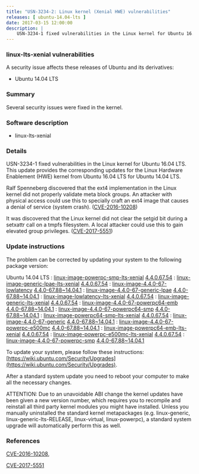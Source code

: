 ```yaml
---
title: "USN-3234-2: Linux kernel (Xenial HWE) vulnerabilities"
releases: [ ubuntu-14.04-lts ]
date: 2017-03-15 12:00:00
description: |
    USN-3234-1 fixed vulnerabilities in the Linux kernel for Ubuntu 16.04 LTS. This update provides the corresponding updates for the Linux Hardware Enablement (HWE) kernel from Ubuntu 16.04 LTS for Ubuntu 14.04 LTS.
--- 
```

 
### linux-lts-xenial vulnerabilities

A security issue affects these releases of Ubuntu and its derivatives:

* Ubuntu 14.04 LTS

### Summary

Several security issues were fixed in the kernel. 

### Software description

* linux-lts-xenial 

### Details

USN-3234-1 fixed vulnerabilities in the Linux kernel for Ubuntu 16.04 LTS. This update provides the corresponding updates for the Linux Hardware Enablement (HWE) kernel from Ubuntu 16.04 LTS for Ubuntu 14.04 LTS.

Ralf Spenneberg discovered that the ext4 implementation in the Linux kernel did not properly validate meta block groups. An attacker with physical access could use this to specially craft an ext4 image that causes a denial of service (system crash). ([CVE-2016-10208](http://people.ubuntu.com/~ubuntu-security/cve/CVE-2016-10208))

It was discovered that the Linux kernel did not clear the setgid bit during a setxattr call on a tmpfs filesystem. A local attacker could use this to gain elevated group privileges. ([CVE-2017-5551](http://people.ubuntu.com/~ubuntu-security/cve/CVE-2017-5551)) 

### Update instructions

The problem can be corrected by updating your system to the following package version:

Ubuntu 14.04 LTS
 : [linux-image-powerpc-smp-lts-xenial](https://launchpad.net/ubuntu/+source/linux-lts-xenial) <span> [4.4.0.67.54](https://launchpad.net/ubuntu/+source/linux-lts-xenial/4.4.0-67.88~14.04.1) </span> 
 : [linux-image-generic-lpae-lts-xenial](https://launchpad.net/ubuntu/+source/linux-lts-xenial) <span> [4.4.0.67.54](https://launchpad.net/ubuntu/+source/linux-lts-xenial/4.4.0-67.88~14.04.1) </span> 
 : [linux-image-4.4.0-67-lowlatency](https://launchpad.net/ubuntu/+source/linux-lts-xenial) <span> [4.4.0-67.88~14.04.1](https://launchpad.net/ubuntu/+source/linux-lts-xenial/4.4.0-67.88~14.04.1) </span> 
 : [linux-image-4.4.0-67-generic-lpae](https://launchpad.net/ubuntu/+source/linux-lts-xenial) <span> [4.4.0-67.88~14.04.1](https://launchpad.net/ubuntu/+source/linux-lts-xenial/4.4.0-67.88~14.04.1) </span> 
 : [linux-image-lowlatency-lts-xenial](https://launchpad.net/ubuntu/+source/linux-lts-xenial) <span> [4.4.0.67.54](https://launchpad.net/ubuntu/+source/linux-lts-xenial/4.4.0-67.88~14.04.1) </span> 
 : [linux-image-generic-lts-xenial](https://launchpad.net/ubuntu/+source/linux-lts-xenial) <span> [4.4.0.67.54](https://launchpad.net/ubuntu/+source/linux-lts-xenial/4.4.0-67.88~14.04.1) </span> 
 : [linux-image-4.4.0-67-powerpc64-emb](https://launchpad.net/ubuntu/+source/linux-lts-xenial) <span> [4.4.0-67.88~14.04.1](https://launchpad.net/ubuntu/+source/linux-lts-xenial/4.4.0-67.88~14.04.1) </span> 
 : [linux-image-4.4.0-67-powerpc64-smp](https://launchpad.net/ubuntu/+source/linux-lts-xenial) <span> [4.4.0-67.88~14.04.1](https://launchpad.net/ubuntu/+source/linux-lts-xenial/4.4.0-67.88~14.04.1) </span> 
 : [linux-image-powerpc64-smp-lts-xenial](https://launchpad.net/ubuntu/+source/linux-lts-xenial) <span> [4.4.0.67.54](https://launchpad.net/ubuntu/+source/linux-lts-xenial/4.4.0-67.88~14.04.1) </span> 
 : [linux-image-4.4.0-67-generic](https://launchpad.net/ubuntu/+source/linux-lts-xenial) <span> [4.4.0-67.88~14.04.1](https://launchpad.net/ubuntu/+source/linux-lts-xenial/4.4.0-67.88~14.04.1) </span> 
 : [linux-image-4.4.0-67-powerpc-e500mc](https://launchpad.net/ubuntu/+source/linux-lts-xenial) <span> [4.4.0-67.88~14.04.1](https://launchpad.net/ubuntu/+source/linux-lts-xenial/4.4.0-67.88~14.04.1) </span> 
 : [linux-image-powerpc64-emb-lts-xenial](https://launchpad.net/ubuntu/+source/linux-lts-xenial) <span> [4.4.0.67.54](https://launchpad.net/ubuntu/+source/linux-lts-xenial/4.4.0-67.88~14.04.1) </span> 
 : [linux-image-powerpc-e500mc-lts-xenial](https://launchpad.net/ubuntu/+source/linux-lts-xenial) <span> [4.4.0.67.54](https://launchpad.net/ubuntu/+source/linux-lts-xenial/4.4.0-67.88~14.04.1) </span> 
 : [linux-image-4.4.0-67-powerpc-smp](https://launchpad.net/ubuntu/+source/linux-lts-xenial) <span> [4.4.0-67.88~14.04.1](https://launchpad.net/ubuntu/+source/linux-lts-xenial/4.4.0-67.88~14.04.1) </span> 

To update your system, please follow these instructions: [https://wiki.ubuntu.com/Security/Upgrades](https://wiki.ubuntu.com/Security/Upgrades).

After a standard system update you need to reboot your computer to make all the necessary changes.

ATTENTION: Due to an unavoidable ABI change the kernel updates have been given a new version number, which requires you to recompile and reinstall all third party kernel modules you might have installed. Unless you manually uninstalled the standard kernel metapackages (e.g. linux-generic, linux-generic-lts-RELEASE, linux-virtual, linux-powerpc), a standard system upgrade will automatically perform this as well. 

### References

 [CVE-2016-10208](http://people.ubuntu.com/~ubuntu-security/cve/CVE-2016-10208), 

 [CVE-2017-5551](http://people.ubuntu.com/~ubuntu-security/cve/CVE-2017-5551)
 
